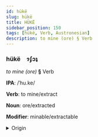 ```yaml
---
id: hükë
slug: hükë
title: HÜKË
sidebar_position: 150
tags: [hükë, Verb, Austronesian]
description: to mine (ore) § Verb
---
```


### hükë&emsp;<span kind="abugida">ɂʄɔʇ</span>

*to mine (ore)* **§** Verb

**IPA**: /ˈhu.ke/

**Verb**: to mine/extract

**Noun**: ore/extracted

**Modifier**: minable/extractable

<details>
    <summary>Origin</summary>
    Maori huke /huke/<br/>
    <em>Austronesian Language Family</em>
</details>